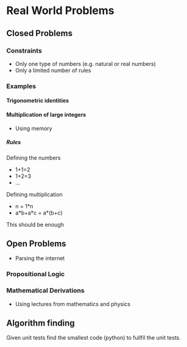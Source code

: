 # Real World Problems

## Closed Problems

### Constraints

* Only one type of numbers (e.g. natural or real numbers)
* Only a limited number of rules

### Examples

#### Trigonometric identities


#### Multiplication of large integers

* Using memory

##### Rules

Defining the numbers

* 1+1=2
* 1+2=3
* ...

Defining multiplication

* n = 1*n
* a\*b+a\*c = a\*(b+c)

This should be enough

## Open Problems

* Parsing the internet

### Propositional Logic


### Mathematical Derivations

* Using lectures from mathematics and physics

## Algorithm finding

Given unit tests find the smallest code (python) to fullfil the unit tests.